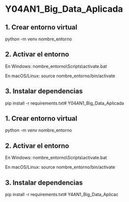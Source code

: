 # Y04AN1_Big_Data_Aplicada

## 1. Crear entorno virtual
python -m venv nombre_entorno

## 2. Activar el entorno
En Windows:
nombre_entorno\Scripts\activate.bat

En macOS/Linux:
source nombre_entorno/bin/activate

## 3. Instalar dependencias
pip install -r requirements.txt# Y04AN1_Big_Data_Aplicada

## 1. Crear entorno virtual
python -m venv nombre_entorno

## 2. Activar el entorno
En Windows:
nombre_entorno\Scripts\activate.bat

En macOS/Linux:
source nombre_entorno/bin/activate

## 3. Instalar dependencias
pip install -r requirements.txt# Y4AN1_Big_Data_Aplicac